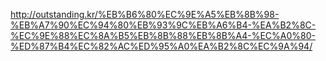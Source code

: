 http://outstanding.kr/%EB%B6%80%EC%9E%A5%EB%8B%98-%EB%A7%90%EC%94%80%EB%93%9C%EB%A6%B4-%EA%B2%8C-%EC%9E%88%EC%8A%B5%EB%8B%88%EB%8B%A4-%EC%A0%80-%ED%87%B4%EC%82%AC%ED%95%A0%EA%B2%8C%EC%9A%94/